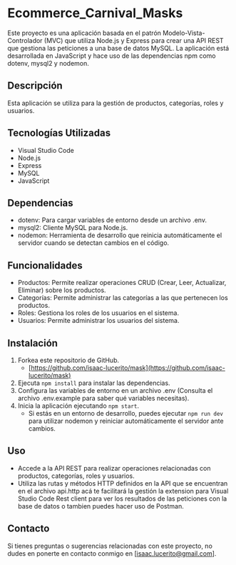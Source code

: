 # Ecommerce_Carnival_Masks

Este proyecto es una aplicación basada en el patrón Modelo-Vista-Controlador (MVC) que utiliza Node.js y Express para crear una API REST que gestiona las peticiones a una base de datos MySQL. La aplicación está desarrollada en JavaScript y hace uso de las dependencias npm como dotenv, mysql2 y nodemon.

## Descripción

Esta aplicación se utiliza para la gestión de productos, categorías, roles y usuarios.

## Tecnologías Utilizadas

- Visual Studio Code
- Node.js
- Express
- MySQL
- JavaScript

## Dependencias

- dotenv: Para cargar variables de entorno desde un archivo .env.
- mysql2: Cliente MySQL para Node.js.
- nodemon: Herramienta de desarrollo que reinicia automáticamente el servidor cuando se detectan cambios en el código.

## Funcionalidades

- Productos: Permite realizar operaciones CRUD (Crear, Leer, Actualizar, Eliminar) sobre los productos.
- Categorías: Permite administrar las categorías a las que pertenecen los productos.
- Roles: Gestiona los roles de los usuarios en el sistema.
- Usuarios: Permite administrar los usuarios del sistema.

## Instalación

1. Forkea este repositorio de GitHub.
   - [https://github.com/isaac-lucerito/mask](https://github.com/isaac-lucerito/mask)
2. Ejecuta `npm install` para instalar las dependencias.
3. Configura las variables de entorno en un archivo .env (Consulta el archivo .env.example para saber qué variables necesitas).
4. Inicia la aplicación ejecutando `npm start`.
   - Si estás en un entorno de desarrollo, puedes ejecutar `npm run dev` para utilizar nodemon y reiniciar automáticamente el servidor ante cambios.

## Uso

- Accede a la API REST para realizar operaciones relacionadas con productos, categorías, roles y usuarios.
- Utiliza las rutas y métodos HTTP definidos en la API que se encuentran en el archivo api.http acá te facilitará la gestión la extension para Visual Studio Code Rest client para ver los resultados de las peticiones con la base de datos o tambien puedes hacer uso de Postman.

## Contacto

Si tienes preguntas o sugerencias relacionadas con este proyecto, no dudes en ponerte en contacto conmigo en [isaac.lucerito@gmail.com].
